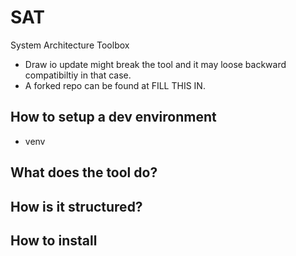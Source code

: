 # SAT
System Architecture Toolbox

- Draw io update might break the tool and it may loose backward compatibiltiy in that case.
- A forked repo can be found at FILL THIS IN.
## How to setup a dev environment
- venv

## What does the tool do?

## How is it structured?

## How to install